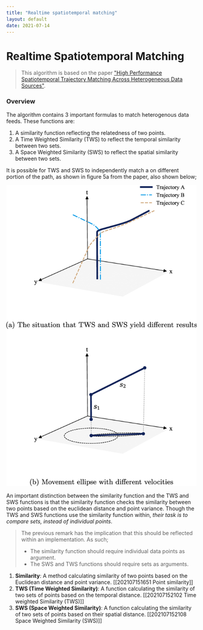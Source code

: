 ```yaml
---
title: "Realtime spatiotemporal matching"
layout: default
date: 2021-07-14
---
```


# Realtime Spatiotemporal Matching

> This algorithm is based on the paper ["High Performance Spatiotemporal Trajectory Matching Across Heterogeneous Data Sources"](/notes/papers/high-performance-spatiotemporal-trajectory-matching-across-heterogeneous-data-sources).

### Overview
The algorithm contains 3 important formulas to match heterogenous data feeds. These functions are:

1. A similarity function reflecting the relatedness of two points.
2. A Time Weighted Similarity (TWS) to reflect the temporal similarity between two sets.
3. A Space Weighted Similarity (SWS) to reflect the spatial similarity between two sets.

It is possible for TWS and SWS to independently match a on different portion of the path, as shown in figure 5a from the paper, also shown below;

![](./The-difference-between-TWS-and-SWS.png)

An important distinction between the similarity function and the TWS and SWS functions is that the similarity function checks the similarity between two points based on the euclidean distance and point variance. Though the TWS and SWS functions use the similarity function within, *their task is to compare sets, instead of individual points*.

> The previous remark has the implication that this should be reflected within an implementation. As such;
> - The similarity function should require individual data points as argument.
> - The SWS and TWS functions should require sets as arguments.

1. **Similarity**:
	A method calculating similarity of two points based on the Euclidean distance and point variance. [[202107151651 Point similarity]]
1. **TWS (Time Weighted Similarity)**:
	A function calculating the similarity of two sets of points based on the temporal distance. [[202107152102 Time weighted Similarity (TWS)]]
3. **SWS (Space Weighted Similarity)**:
	A function calculating the similarity of two sets of points based on their spatial distance. [[202107152108 Space Weighted Similarity (SWS)]]